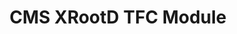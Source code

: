 ---
layout: page
title: CMS XRootD TFC Module
description: CERN CMS Experiment storage.json conversion using XRootD Name2Name interface
img: assets/img/xrootd.png
redirect: https://twiki.cern.ch/twiki/bin/view/CMSPublic/XRootDTFC
importance: 3
category: work
---